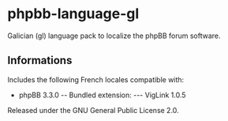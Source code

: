 # phpbb-language-gl
Galician (gl) language pack to localize the phpBB forum software.

## Informations
Includes the following French locales compatible with:

- phpBB 3.3.0
-- Bundled extension:
--- VigLink 1.0.5

Released under the GNU General Public License 2.0.
